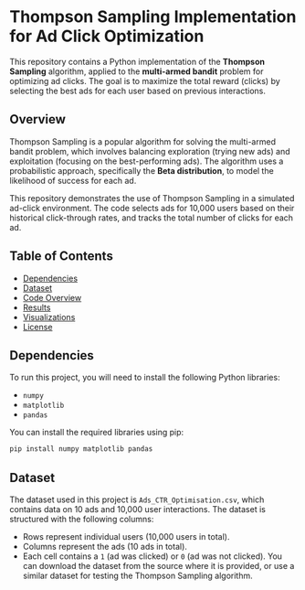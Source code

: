 # Thompson Sampling Implementation for Ad Click Optimization

This repository contains a Python implementation of the **Thompson Sampling** algorithm, applied to the **multi-armed bandit** problem for optimizing ad clicks. The goal is to maximize the total reward (clicks) by selecting the best ads for each user based on previous interactions.

## Overview

Thompson Sampling is a popular algorithm for solving the multi-armed bandit problem, which involves balancing exploration (trying new ads) and exploitation (focusing on the best-performing ads). The algorithm uses a probabilistic approach, specifically the **Beta distribution**, to model the likelihood of success for each ad.

This repository demonstrates the use of Thompson Sampling in a simulated ad-click environment. The code selects ads for 10,000 users based on their historical click-through rates, and tracks the total number of clicks for each ad.

## Table of Contents

- [Dependencies](#dependencies)
- [Dataset](#dataset)
- [Code Overview](#code-overview)
- [Results](#results)
- [Visualizations](#visualizations)
- [License](#license)

## Dependencies

To run this project, you will need to install the following Python libraries:

- `numpy`
- `matplotlib`
- `pandas`

You can install the required libraries using pip:

```bash
pip install numpy matplotlib pandas
```
## Dataset
The dataset used in this project is `Ads_CTR_Optimisation.csv`, which contains data on 10 ads and 10,000 user interactions. The dataset is structured with the following columns:

- Rows represent individual users (10,000 users in total).
- Columns represent the ads (10 ads in total).
- Each cell contains a `1` (ad was clicked) or `0` (ad was not clicked).
You can download the dataset from the source where it is provided, or use a similar dataset for testing the Thompson Sampling algorithm.
